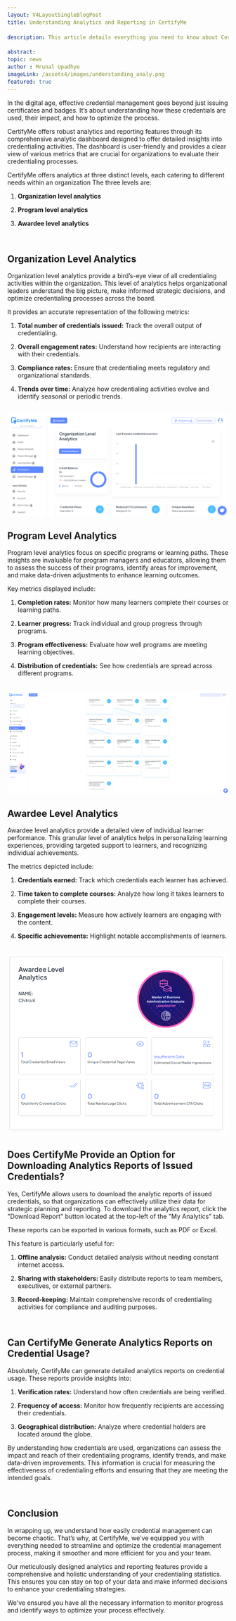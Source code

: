 ```yaml
---
layout: V4LayoutSingleBlogPost
title: Understanding Analytics and Reporting in CertifyMe

description: This article details everything you need to know about CertifyMe's multi-level analytics, dashboard features, and the ability to download and generate detailed reports on credential usage.

abstract: 
topic: news
author : Mrunal Upadhye
imageLink: /assets4/images/understanding_analy.png
featured: true
---
```



In the digital age, effective credential management goes beyond just issuing certificates and badges. It’s about understanding how these credentials are used, their impact, and how to optimize the process. 

CertifyMe offers robust analytics and reporting features through its comprehensive analytic dashboard designed to offer detailed insights into credentialing activities. The dashboard is user-friendly and provides a clear view of various metrics that are crucial for organizations to evaluate their credentialing processes. 

CertifyMe offers analytics at three distinct levels, each catering to different needs within an organization The three levels are:

1. **Organization level analytics**

1. **Program level analytics**

1. **Awardee level analytics**

<br>

## Organization Level Analytics

Organization level analytics provide a bird’s-eye view of all credentialing activities within the organization. This level of analytics helps organizational leaders understand the big picture, make informed strategic decisions, and optimize credentialing processes across the board.

It provides an accurate representation of the following metrics:

1. **Total number of credentials issued:** Track the overall output of credentialing.

1. **Overall engagement rates:** Understand how recipients are interacting with their credentials. 

1. **Compliance rates:** Ensure that credentialing meets regulatory and organizational standards. 

1. **Trends over time:** Analyze how credentialing activities evolve and identify seasonal or periodic trends.

<br>

<img class="img-fluid r-16" src="/assets4/images/b1_image3.png" alt="Organization level analytics in CertifyMe">

<br>

## Program Level Analytics 

Program level analytics focus on specific programs or learning paths. These insights are invaluable for program managers and educators, allowing them to assess the success of their programs, identify areas for improvement, and make data-driven adjustments to enhance learning outcomes. 

Key metrics displayed include: 

1. **Completion rates:** Monitor how many learners complete their courses or learning paths.

1. **Learner progress:** Track individual and group progress through programs.

1. **Program effectiveness:**  Evaluate how well programs are meeting learning objectives. 

1. **Distribution of credentials:** See how credentials are spread across different programs. 

<br>

<img class="img-fluid r-16" src="/assets4/images/b1_image2.png" alt="Program level analytics in CertifyMe">

<br>

## Awardee Level Analytics 

Awardee level analytics provide a detailed view of individual learner performance. This granular level of analytics helps in personalizing learning experiences, providing targeted support to learners, and recognizing individual achievements. 

The metrics depicted include: 

1. **Credentials earned:** Track which credentials each learner has achieved.  

1. **Time taken to complete courses:** Analyze how long it takes learners to complete their courses. 

1. **Engagement levels:** Measure how actively learners are engaging with the content. 
 
1. **Specific achievements:** Highlight notable accomplishments of learners.  

<br>

<img class="img-fluid r-16" src="/assets4/images/b1_image4.png" alt="Awardee level analytics in CertifyMe">
 
<br> 

## Does CertifyMe Provide an Option for Downloading Analytics Reports of Issued Credentials? 


Yes, CertifyMe allows users to download the analytic reports of issued credentials,  so that organizations can effectively utilize their data for strategic planning and reporting. To download the analytics report, click the "Download Report" button located at the top-left of the "My Analytics" tab.

These reports can be exported in various formats, such as PDF or Excel.

This feature is particularly useful for: 
 

1. **Offline analysis:** Conduct detailed analysis without needing constant internet access. 

1. **Sharing with stakeholders:** Easily distribute reports to team members, executives, or external partners. 

1. **Record-keeping:** Maintain comprehensive records of credentialing activities for compliance and auditing purposes. 

<br>

## Can CertifyMe Generate Analytics Reports on Credential Usage? 

Absolutely, CertifyMe can generate detailed analytics reports on credential usage. These reports provide insights into: 

1. **Verification rates:** Understand how often credentials are being verified. 

1. **Frequency of access:** Monitor how frequently recipients are accessing their credentials. 

1. **Geographical distribution:** Analyze where credential holders are located around the globe. 

By understanding how credentials are used, organizations can assess the impact and reach of their credentialing programs, identify trends, and make data-driven improvements. This information is crucial for measuring the effectiveness of credentialing efforts and ensuring that they are meeting the intended goals.

<br>

## Conclusion

In wrapping up, we understand how easily credential management can become chaotic. That’s why, at CertifyMe, we've equipped you with everything needed to streamline and optimize the credential management process, making it smoother and more efficient for you and your team.

Our meticulously designed analytics and reporting features provide a comprehensive and holistic understanding of your credentialing statistics. This ensures you can stay on top of your data and make informed decisions to enhance your credentialing strategies.

We've ensured you have all the necessary information to monitor progress and identify ways to optimize your process effectively.







